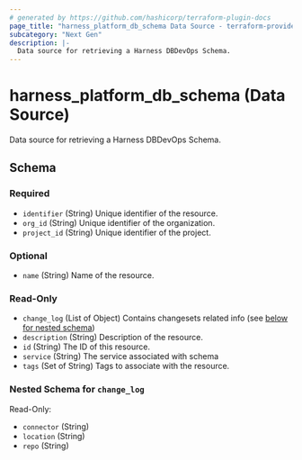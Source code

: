```yaml
---
# generated by https://github.com/hashicorp/terraform-plugin-docs
page_title: "harness_platform_db_schema Data Source - terraform-provider-harness"
subcategory: "Next Gen"
description: |-
  Data source for retrieving a Harness DBDevOps Schema.
---
```


# harness_platform_db_schema (Data Source)

Data source for retrieving a Harness DBDevOps Schema.



<!-- schema generated by tfplugindocs -->
## Schema

### Required

- `identifier` (String) Unique identifier of the resource.
- `org_id` (String) Unique identifier of the organization.
- `project_id` (String) Unique identifier of the project.

### Optional

- `name` (String) Name of the resource.

### Read-Only

- `change_log` (List of Object) Contains changesets related info (see [below for nested schema](#nestedatt--change_log))
- `description` (String) Description of the resource.
- `id` (String) The ID of this resource.
- `service` (String) The service associated with schema
- `tags` (Set of String) Tags to associate with the resource.

<a id="nestedatt--change_log"></a>
### Nested Schema for `change_log`

Read-Only:

- `connector` (String)
- `location` (String)
- `repo` (String)
